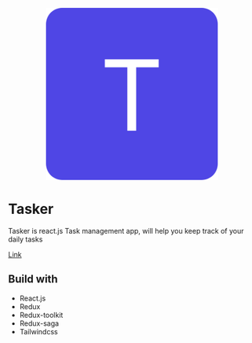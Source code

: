 <p align="center">
  <img src="./images/logo.png" width="350" title="hover text">
</p>



# Tasker

Tasker is react.js Task management app, will help you keep track of your daily tasks 

[Link](https://tasker-tau.vercel.app//)

## Build with

- React.js
- Redux
- Redux-toolkit
- Redux-saga
- Tailwindcss 




